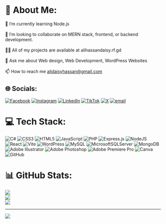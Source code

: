 # 💫 About Me:
🌱 I’m currently learning Node.js<br><br>👯 I’m looking to collaborate on MERN stack, frontend, or backend development.<br><br>👨‍💻 All of my projects are available at alihassandaisy.rf.gd<br><br>💬 Ask me about Web design, Web Development, WordPress Websites<br><br>📫 How to reach me alidaisyhassan@gmail.com


## 🌐 Socials:
[![Facebook](https://img.shields.io/badge/Facebook-%231877F2.svg?logo=Facebook&logoColor=white)](https://facebook.com/daisy.rajpoot.12) [![Instagram](https://img.shields.io/badge/Instagram-%23E4405F.svg?logo=Instagram&logoColor=white)](https://instagram.com/daisy_bhai) [![LinkedIn](https://img.shields.io/badge/LinkedIn-%230077B5.svg?logo=linkedin&logoColor=white)](https://linkedin.com/in/ali-hassan-riasat/) [![TikTok](https://img.shields.io/badge/TikTok-%23000000.svg?logo=TikTok&logoColor=white)](https://tiktok.com/@daisy_bhai) [![X](https://img.shields.io/badge/X-black.svg?logo=X&logoColor=white)](https://x.com/ALIdaisyhassan) [![email](https://img.shields.io/badge/Email-D14836?logo=gmail&logoColor=white)](mailto:alidaisyhassan@gmail.com ) 

# 💻 Tech Stack:
![C#](https://img.shields.io/badge/c%23-%23239120.svg?style=for-the-badge&logo=csharp&logoColor=white) ![CSS3](https://img.shields.io/badge/css3-%231572B6.svg?style=for-the-badge&logo=css3&logoColor=white) ![HTML5](https://img.shields.io/badge/html5-%23E34F26.svg?style=for-the-badge&logo=html5&logoColor=white) ![JavaScript](https://img.shields.io/badge/javascript-%23323330.svg?style=for-the-badge&logo=javascript&logoColor=%23F7DF1E) ![PHP](https://img.shields.io/badge/php-%23777BB4.svg?style=for-the-badge&logo=php&logoColor=white) ![Express.js](https://img.shields.io/badge/express.js-%23404d59.svg?style=for-the-badge&logo=express&logoColor=%2361DAFB) ![NodeJS](https://img.shields.io/badge/node.js-6DA55F?style=for-the-badge&logo=node.js&logoColor=white) ![React](https://img.shields.io/badge/react-%2320232a.svg?style=for-the-badge&logo=react&logoColor=%2361DAFB) ![Vite](https://img.shields.io/badge/vite-%23646CFF.svg?style=for-the-badge&logo=vite&logoColor=white) ![WordPress](https://img.shields.io/badge/WordPress-%23117AC9.svg?style=for-the-badge&logo=WordPress&logoColor=white) ![MySQL](https://img.shields.io/badge/mysql-4479A1.svg?style=for-the-badge&logo=mysql&logoColor=white) ![MicrosoftSQLServer](https://img.shields.io/badge/Microsoft%20SQL%20Server-CC2927?style=for-the-badge&logo=microsoft%20sql%20server&logoColor=white) ![MongoDB](https://img.shields.io/badge/MongoDB-%234ea94b.svg?style=for-the-badge&logo=mongodb&logoColor=white) ![Adobe Illustrator](https://img.shields.io/badge/adobe%20illustrator-%23FF9A00.svg?style=for-the-badge&logo=adobe%20illustrator&logoColor=white) ![Adobe Photoshop](https://img.shields.io/badge/adobe%20photoshop-%2331A8FF.svg?style=for-the-badge&logo=adobe%20photoshop&logoColor=white) ![Adobe Premiere Pro](https://img.shields.io/badge/Adobe%20Premiere%20Pro-9999FF.svg?style=for-the-badge&logo=Adobe%20Premiere%20Pro&logoColor=white) ![Canva](https://img.shields.io/badge/Canva-%2300C4CC.svg?style=for-the-badge&logo=Canva&logoColor=white) ![GitHub](https://img.shields.io/badge/github-%23121011.svg?style=for-the-badge&logo=github&logoColor=white)
# 📊 GitHub Stats:
![](https://github-readme-stats.vercel.app/api?username=daisy-ali&theme=default&hide_border=true&include_all_commits=false&count_private=false)<br/>
![](https://github-readme-streak-stats.herokuapp.com/?user=daisy-ali&theme=default&hide_border=true)<br/>
![](https://github-readme-stats.vercel.app/api/top-langs/?username=daisy-ali&theme=default&hide_border=true&include_all_commits=false&count_private=false&layout=compact)

---
[![](https://visitcount.itsvg.in/api?id=daisy-ali&icon=0&color=0)](https://visitcount.itsvg.in)

<!-- Proudly created with GPRM ( https://gprm.itsvg.in ) -->

